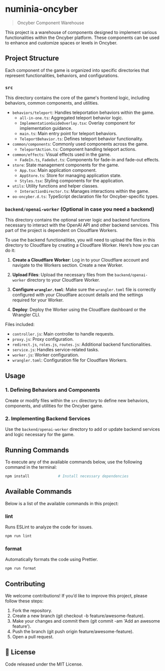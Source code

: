# numinia-oncyber

> Oncyber Component Warehouse

This project is a warehouse of components designed to implement various functionalities within the Oncyber platform. These components can be used to enhance and customize spaces or levels in Oncyber.

## Project Structure

Each component of the game is organized into specific directories that represent functionalities, behaviors, and configurations.

### `src`

This directory contains the core of the game's frontend logic, including behaviors, common components, and utilities.

- `behaviors/teleport`: Handles teleportation behaviors within the game.
  - `all-in-one.ts`: Aggregated teleport behavior logic.
  - `ImplementationGuideOverlay.tsx`: Overlay component for implementation guidance.
  - `main.ts`: Main entry point for teleport behaviors.
  - `TeleportBehavior.ts`: Defines teleport behavior functionality.
- `common/components`: Commonly used components across the game.
  - `TeleportAction.ts`: Component handling teleport actions.
- `common/effects`: Visual effects used in the game.
  - `FadeIn.ts`, `FadeOut.ts`: Components for fade-in and fade-out effects.
- `store`: State management components for the game.
  - `App.tsx`: Main application component.
  - `AppStore.ts`: Store for managing application state.
  - `Styles.tsx`: Styling components for the application.
- `utils`: Utility functions and helper classes.
  - `InteractionDirector.ts`: Manages interactions within the game.
- `oo-oncyber.d.ts`: TypeScript declaration file for Oncyber-specific types.

### `backend/openai-worker` (Optional in case you need a backend)

This directory contains the optional server logic and backend functions necessary to interact with the OpenAI API and other backend services. This part of the project is dependent on Cloudflare Workers.

To use the backend functionalities, you will need to upload the files in this directory to Cloudflare by creating a Cloudflare Worker. Here’s how you can do it:

1. **Create a Cloudflare Worker**: Log in to your Cloudflare account and navigate to the Workers section. Create a new Worker.

2. **Upload Files**: Upload the necessary files from the `backend/openai-worker` directory to your Cloudflare Worker.

3. **Configure `wrangler.toml`**: Make sure the `wrangler.toml` file is correctly configured with your Cloudflare account details and the settings required for your Worker.

4. **Deploy**: Deploy the Worker using the Cloudflare dashboard or the Wrangler CLI.

Files included:

- `controller.js`: Main controller to handle requests.
- `proxy.js`: Proxy configuration.
- `redirect.js`, `roles.js`, `routes.js`: Additional backend functionalities.
- `service.js`: Handles service-related tasks.
- `worker.js`: Worker configuration.
- `wrangler.toml`: Configuration file for Cloudflare Workers.

## Usage

### 1. Defining Behaviors and Components

Create or modify files within the `src` directory to define new behaviors, components, and utilities for the Oncyber game.

### 2. Implementing Backend Services

Use the `backend/openai-worker` directory to add or update backend services and logic necessary for the game.

## Running Commands

To execute any of the available commands below, use the following command in the terminal:

```bash
npm install             # Install necessary dependencies
```

## Available Commands

Below is a list of the available commands in this project:

### lint

Runs ESLint to analyze the code for issues.

```bash
npm run lint
```

### format

Automatically formats the code using Prettier.

```bash
npm run format
```

## Contributing

We welcome contributions! If you’d like to improve this project, please follow these steps:

1. Fork the repository.
2. Create a new branch (git checkout -b feature/awesome-feature).
3. Make your changes and commit them (git commit -am 'Add an awesome feature').
4. Push the branch (git push origin feature/awesome-feature).
5. Open a pull request.

## 📜 License

Code released under the MIT License.
